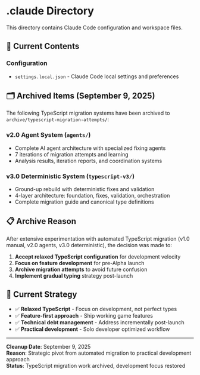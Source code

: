 # .claude Directory

This directory contains Claude Code configuration and workspace files.

## 📂 Current Contents

### **Configuration**
- `settings.local.json` - Claude Code local settings and preferences

## 🗂️ **Archived Items (September 9, 2025)**

The following TypeScript migration systems have been archived to `archive/typescript-migration-attempts/`:

### **v2.0 Agent System** (`agents/`)
- Complete AI agent architecture with specialized fixing agents
- 7 iterations of migration attempts and learning
- Analysis results, iteration reports, and coordination systems

### **v3.0 Deterministic System** (`typescript-v3/`)
- Ground-up rebuild with deterministic fixes and validation
- 4-layer architecture: foundation, fixes, validation, orchestration
- Complete migration guide and canonical type definitions

## 📋 **Archive Reason**

After extensive experimentation with automated TypeScript migration (v1.0 manual, v2.0 agents, v3.0 deterministic), the decision was made to:

1. **Accept relaxed TypeScript configuration** for development velocity
2. **Focus on feature development** for pre-Alpha launch
3. **Archive migration attempts** to avoid future confusion
4. **Implement gradual typing** strategy post-launch

## 🎯 **Current Strategy**

- ✅ **Relaxed TypeScript** - Focus on development, not perfect types
- ✅ **Feature-first approach** - Ship working game features
- ✅ **Technical debt management** - Address incrementally post-launch
- ✅ **Practical development** - Solo developer optimized workflow

---

**Cleanup Date**: September 9, 2025  
**Reason**: Strategic pivot from automated migration to practical development approach  
**Status**: TypeScript migration work archived, development focus restored